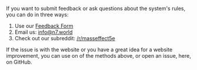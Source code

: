 If you want to submit feedback or ask questions about the system's rules, you can do in three ways:

1. Use our [Feedback Form](https://goo.gl/forms/Q8Msv6TSm3y4Uy4F3)
2. Email us: info@n7.world
3. Check out our subreddit: [/r/masseffect5e](https://www.reddit.com/r/masseffect5e/) 

If the issue is with the website or you have a great idea for a website improvement, you can use on of the methods
above, or open an issue, here, on GitHub.
